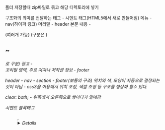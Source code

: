 폴더 저장할때 zip파일로 묶고 해당 디렉토리에 넣기

구조화의 의미를 전달하는 태그 - 시멘트 태그(HTML5에서 새로 만들어짐)
메뉴 - nav(하이퍼 링크)
머리말 - header 
본문 내용 - <section> (여러개 가능) (구분은 (<h1>~<h6> 로 구분)
광고 - <aside>
꼬리말 영역, 주로 저자나 저작권 정보 - footer

header - nav - section - footer(보통의 구조)
위치와 색, 모양이 자동으로 결정되는 것이 아님 - css3을 이용해서 위치 조정, 색깔 조정 등 구조를 형상화 할수 있다.

clear: both; - 왼쪽에서 오른쪽으로 쌓이다가 밑에감

시멘트 블록태그 <figure>, <details>와 
(summary) - 삼각형의 도형으로 아래를 가리킴
(progress value="n" max="m") - m을 그래프의 최대값으로 놓고, n만큼 그래프가 참
(mark) - 부분 문자 강조


font는 css에서 하기에 없어짐

웹 폼 - 사용자에게 입력을 받을려고 할때 사용하는 태그(입력까지만 함)
(input type="submit" value="완료") - summit은 버튼이고, value는 입력한 문자가 버튼에 뜨도록 하는것이다. -> action 속성에 있는 곳에 저장이 됨

HTML에서 name은 유일해야 한다.

폼은 사용자에게 입력을 처리 하는 페이지이다.(사용자에게 보여지는)

dataist - 여러 데이터 중 선택할 수 있는 옵션이다.
(input type="reset" value="리셋1") - 적은 것들 다 없앰(리셋1버튼 생성)
(input type="checkbox" value="1") - 여러개 체크박스로 선택가능
(input type="radio" name="china" value="1") - 같은 이름으로 만들어야 하고 한개만 선택가능
라벨 중

색깔을 16진수 6비트로 색깔이 표현 가능하다 Red Green bule(각각 255개 선택가능)

날짜, 시간 모두 HTML에서 지원함

스핀버튼 - 증가 감소 버튼 지정

placeholder - 입력에 도움 되는 문자열(입력하면 사라짐) (연하게 표시됨)

(legend) - 그룹 박스

폼을 열고 닫을 때 (/form)을 사용하기 전에 (/textarea)를 먼저 입력 하고 닫아야 정상적으로 수행이 된다.

깃허브 호스팅 = 24시간 (github.io)


네이버 검색 단계 중

153p 실습문제

 

